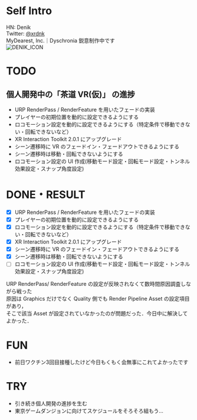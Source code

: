 # Self Intro

HN: Denik </br>
Twitter: [@xrdnk](https://twitter.com/xrdnk)</br>
MyDearest, Inc.｜Dyschronia 鋭意制作中です </br>
![DENIK_ICON](https://user-images.githubusercontent.com/42105015/158011921-ac29f6a9-e4e6-4bfb-bda3-2f29a430a3ff.png)

# TODO

## 個人開発中の「茶道 VR(仮)」 の進捗
- URP RenderPass / RenderFeature を用いたフェードの実装
- プレイヤーの初期位置を動的に設定できるようにする
- ロコモーション設定を動的に設定できるようにする（特定条件で移動できない・回転できないなど）
- XR Interaction Toolkit 2.0.1 にアップグレード
- シーン遷移時に VR のフェードイン・フェードアウトできるようにする
- シーン遷移時は移動・回転できないようにする
- ロコモーション設定の UI 作成(移動モード設定・回転モード設定・トンネル効果設定・スナップ角度設定)

# DONE・RESULT

- [x] URP RenderPass / RenderFeature を用いたフェードの実装
- [x] プレイヤーの初期位置を動的に設定できるようにする
- [x] ロコモーション設定を動的に設定できるようにする（特定条件で移動できない・回転できないなど）
- [x] XR Interaction Toolkit 2.0.1 にアップグレード
- [x] シーン遷移時に VR のフェードイン・フェードアウトできるようにする
- [x] シーン遷移時は移動・回転できないようにする
- [ ] ロコモーション設定の UI 作成(移動モード設定・回転モード設定・トンネル効果設定・スナップ角度設定)

URP RenderPass/ RenderFeature の設定が反映されなくて数時間原因調査しながら戦った</br>
原因は Graphics だけでなく Quality 側でも Render Pipeline Asset の設定項目があり，</br>
そこで該当 Asset が設定されていなかったのが問題だった．今日中に解決してよかった．</br>

# FUN 

- 前日ワクチン3回目接種したけど今日もくもく会無事にこれてよかったです

# TRY

- 引き続き個人開発の進捗を生む
- 東京ゲームダンジョンに向けてスケジュールをそろそろ組もう…

